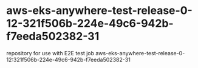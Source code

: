 # aws-eks-anywhere-test-release-0-12-321f506b-224e-49c6-942b-f7eeda502382-31
repository for use with E2E test job aws-eks-anywhere-test-release-0-12:321f506b-224e-49c6-942b-f7eeda502382-31

